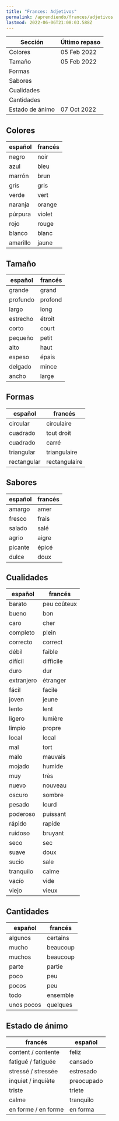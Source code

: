 ```yaml
---
title: "Frances: Adjetivos"
permalink: /aprendiendo/frances/adjetivos
lastmod: 2022-06-06T21:08:03.588Z
---
```


| Sección             | Último repaso |
| ------------------- | ------------- |
| Colores | 05 Feb 2022  |
| Tamaño  | 05 Feb 2022   |
| Formas |   |
| Sabores |   |
| Cualidades |   |
| Cantidades |   |
| Estado de ánimo  | 07 Oct 2022 |

## Colores

| español            |     francés                  |
| ------------------ | ---------------------------- |
| negro |	noir|
| azul |	bleu|
| marrón |	brun|
| gris |	gris|
| verde	| vert|
| naranja |	orange|
| púrpura |	violet|
| rojo |	rouge|
| blanco |	blanc|
| amarillo |	jaune|

## Tamaño

| español            |     francés                  |
| ------------------ | ---------------------------- |
| grande | grand |
| profundo | profond |
| largo | long |
| estrecho | étroit |
| corto | court |
| pequeño | petit |
| alto | haut |
| espeso | épais |
| delgado | mince |
| ancho | large |

## Formas

| español            |     francés                  |
| ------------------ | ---------------------------- |
| circular | circulaire |
| cuadrado | tout droit |
| cuadrado | carré |
| triangular | triangulaire |
| rectangular | rectangulaire |

## Sabores

| español            |     francés                  |
| ------------------ | ---------------------------- |
| amargo | amer |
| fresco | frais |
| salado | salé |
| agrio | aigre |
| picante | épicé |
| dulce | doux |

## Cualidades

| español            |     francés                  |
| ------------------ | ---------------------------- |
| barato | peu coûteux |
| bueno | bon |
| caro	 | cher |
| completo	 | plein |
| correcto	 | correct |
| débil	 | faible |
| difícil	 | difficile |
| duro	 | dur |
| extranjero	 | étranger |
| fácil	 | facile |
| joven	 | jeune |
| lento	 | lent |
| ligero | lumière |
| limpio | propre |
| local	 | local |
| mal	 | tort |
| malo	 | mauvais |
| mojado | humide |
| muy | très |
| nuevo | nouveau |
| oscuro | sombre |
| pesado | lourd |
| poderoso | puissant |
| rápido | rapide |
| ruidoso | bruyant |
| seco	 | sec |
| suave	 | doux |
| sucio	 | sale |
| tranquilo	 | calme |
| vacío	 | vide |
| viejo	 | vieux |

## Cantidades

| español            |     francés                  |
| ------------------ | ---------------------------- |
| algunos | certains |
| mucho  | beaucoup |
| muchos | beaucoup |
| parte	 | partie |
| poco	 | peu |
| pocos	 | peu |
| todo	 | ensemble |
| unos pocos | quelques |

## Estado de ánimo

| francés            | español                      |
| ------------------ | ---------------------------- |
| content / contente | feliz | 
| fatigué / fatiguée | cansado |
| stressé / stressée | estresado |
| inquiet / inquiète | preocupado 
| triste | triete |
| calme  | tranquilo |
| en forme / en forme | en forma |
